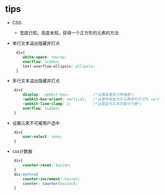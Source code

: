 # tips
- CSS:
    - 宽度已知，高度未知。获得一个正方形的元素的方法



- 单行文本溢出隐藏并打点
```css
     div{
        white-space: nowrap;
        overflow: hidden;
        text-overflow-ellipsis: ellipsis;   
     }
```
- 多行文本溢出隐藏并打点
```css
    div{
        display: -webkit-box;           /*设置盒模型为伸缩盒*/
        -webkit-box-orient: vertical;   /*设置伸缩盒内子元素排列方式为 vertical */
        -webkit-line-clamp: 2;          /*设置盒内文本的展示行数*/
        overflow: hidden;
    }
```
- 设置元素不可被用户选中
```css
    div{
        user-select: none;
    }
```
- css计数器
```css
    div{
        counter-reset: kaivon;
    }
    div:before{
        counter-increment: kaivon;
        connter: counter(kaivon);
    }
```
